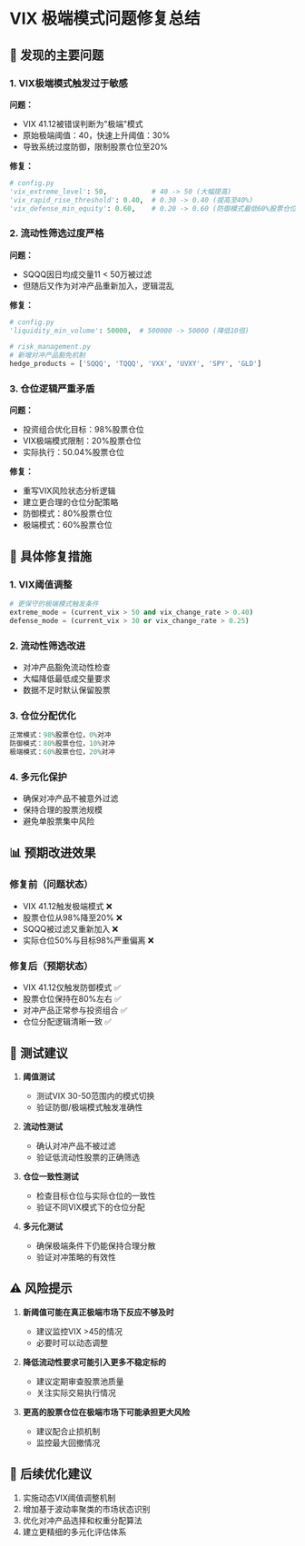 # VIX 极端模式问题修复总结

## 🚨 发现的主要问题

### 1. VIX极端模式触发过于敏感
**问题：**
- VIX 41.12被错误判断为"极端"模式
- 原始极端阈值：40，快速上升阈值：30%
- 导致系统过度防御，限制股票仓位至20%

**修复：**
```python
# config.py
'vix_extreme_level': 50,           # 40 -> 50 (大幅提高)
'vix_rapid_rise_threshold': 0.40,  # 0.30 -> 0.40 (提高至40%)
'vix_defense_min_equity': 0.60,    # 0.20 -> 0.60 (防御模式最低60%股票仓位)
```

### 2. 流动性筛选过度严格
**问题：**
- SQQQ因日均成交量11 < 50万被过滤
- 但随后又作为对冲产品重新加入，逻辑混乱

**修复：**
```python
# config.py
'liquidity_min_volume': 50000,  # 500000 -> 50000 (降低10倍)

# risk_management.py
# 新增对冲产品豁免机制
hedge_products = ['SQQQ', 'TQQQ', 'VXX', 'UVXY', 'SPY', 'GLD']
```

### 3. 仓位逻辑严重矛盾
**问题：**
- 投资组合优化目标：98%股票仓位
- VIX极端模式限制：20%股票仓位
- 实际执行：50.04%股票仓位

**修复：**
- 重写VIX风险状态分析逻辑
- 建立更合理的仓位分配策略
- 防御模式：80%股票仓位
- 极端模式：60%股票仓位

## 🔧 具体修复措施

### 1. VIX阈值调整
```python
# 更保守的极端模式触发条件
extreme_mode = (current_vix > 50 and vix_change_rate > 0.40)
defense_mode = (current_vix > 30 or vix_change_rate > 0.25)
```

### 2. 流动性筛选改进
- 对冲产品豁免流动性检查
- 大幅降低最低成交量要求
- 数据不足时默认保留股票

### 3. 仓位分配优化
```python
正常模式：98%股票仓位，0%对冲
防御模式：80%股票仓位，10%对冲
极端模式：60%股票仓位，20%对冲
```

### 4. 多元化保护
- 确保对冲产品不被意外过滤
- 保持合理的股票池规模
- 避免单股票集中风险

## 📊 预期改进效果

### 修复前（问题状态）
- VIX 41.12触发极端模式 ❌
- 股票仓位从98%降至20% ❌
- SQQQ被过滤又重新加入 ❌
- 实际仓位50%与目标98%严重偏离 ❌

### 修复后（预期状态）
- VIX 41.12仅触发防御模式 ✅
- 股票仓位保持在80%左右 ✅
- 对冲产品正常参与投资组合 ✅
- 仓位分配逻辑清晰一致 ✅

## 🎯 测试建议

1. **阈值测试**
   - 测试VIX 30-50范围内的模式切换
   - 验证防御/极端模式触发准确性

2. **流动性测试**
   - 确认对冲产品不被过滤
   - 验证低流动性股票的正确筛选

3. **仓位一致性测试**
   - 检查目标仓位与实际仓位的一致性
   - 验证不同VIX模式下的仓位分配

4. **多元化测试**
   - 确保极端条件下仍能保持合理分散
   - 验证对冲策略的有效性

## ⚠️ 风险提示

1. **新阈值可能在真正极端市场下反应不够及时**
   - 建议监控VIX >45的情况
   - 必要时可以动态调整

2. **降低流动性要求可能引入更多不稳定标的**
   - 建议定期审查股票池质量
   - 关注实际交易执行情况

3. **更高的股票仓位在极端市场下可能承担更大风险**
   - 建议配合止损机制
   - 监控最大回撤情况

## 📝 后续优化建议

1. 实施动态VIX阈值调整机制
2. 增加基于波动率聚类的市场状态识别
3. 优化对冲产品选择和权重分配算法
4. 建立更精细的多元化评估体系 